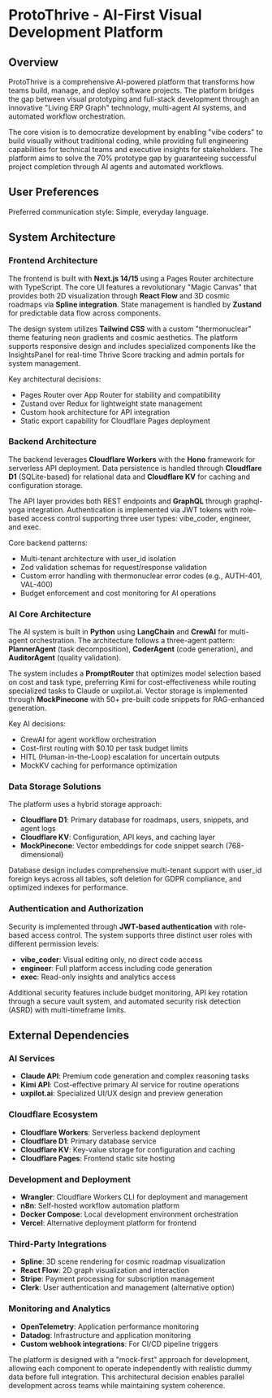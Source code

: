 # ProtoThrive - AI-First Visual Development Platform

## Overview

ProtoThrive is a comprehensive AI-powered platform that transforms how teams build, manage, and deploy software projects. The platform bridges the gap between visual prototyping and full-stack development through an innovative "Living ERP Graph" technology, multi-agent AI systems, and automated workflow orchestration.

The core vision is to democratize development by enabling "vibe coders" to build visually without traditional coding, while providing full engineering capabilities for technical teams and executive insights for stakeholders. The platform aims to solve the 70% prototype gap by guaranteeing successful project completion through AI agents and automated workflows.

## User Preferences

Preferred communication style: Simple, everyday language.

## System Architecture

### Frontend Architecture
The frontend is built with **Next.js 14/15** using a Pages Router architecture with TypeScript. The core UI features a revolutionary "Magic Canvas" that provides both 2D visualization through **React Flow** and 3D cosmic roadmaps via **Spline integration**. State management is handled by **Zustand** for predictable data flow across components.

The design system utilizes **Tailwind CSS** with a custom "thermonuclear" theme featuring neon gradients and cosmic aesthetics. The platform supports responsive design and includes specialized components like the InsightsPanel for real-time Thrive Score tracking and admin portals for system management.

Key architectural decisions:
- Pages Router over App Router for stability and compatibility
- Zustand over Redux for lightweight state management
- Custom hook architecture for API integration
- Static export capability for Cloudflare Pages deployment

### Backend Architecture
The backend leverages **Cloudflare Workers** with the **Hono** framework for serverless API deployment. Data persistence is handled through **Cloudflare D1** (SQLite-based) for relational data and **Cloudflare KV** for caching and configuration storage.

The API layer provides both REST endpoints and **GraphQL** through graphql-yoga integration. Authentication is implemented via JWT tokens with role-based access control supporting three user types: vibe_coder, engineer, and exec.

Core backend patterns:
- Multi-tenant architecture with user_id isolation
- Zod validation schemas for request/response validation
- Custom error handling with thermonuclear error codes (e.g., AUTH-401, VAL-400)
- Budget enforcement and cost monitoring for AI operations

### AI Core Architecture
The AI system is built in **Python** using **LangChain** and **CrewAI** for multi-agent orchestration. The architecture follows a three-agent pattern: **PlannerAgent** (task decomposition), **CoderAgent** (code generation), and **AuditorAgent** (quality validation).

The system includes a **PromptRouter** that optimizes model selection based on cost and task type, preferring Kimi for cost-effectiveness while routing specialized tasks to Claude or uxpilot.ai. Vector storage is implemented through **MockPinecone** with 50+ pre-built code snippets for RAG-enhanced generation.

Key AI decisions:
- CrewAI for agent workflow orchestration
- Cost-first routing with $0.10 per task budget limits
- HITL (Human-in-the-Loop) escalation for uncertain outputs
- MockKV caching for performance optimization

### Data Storage Solutions
The platform uses a hybrid storage approach:
- **Cloudflare D1**: Primary database for roadmaps, users, snippets, and agent logs
- **Cloudflare KV**: Configuration, API keys, and caching layer
- **MockPinecone**: Vector embeddings for code snippet search (768-dimensional)

Database design includes comprehensive multi-tenant support with user_id foreign keys across all tables, soft deletion for GDPR compliance, and optimized indexes for performance.

### Authentication and Authorization
Security is implemented through **JWT-based authentication** with role-based access control. The system supports three distinct user roles with different permission levels:
- **vibe_coder**: Visual editing only, no direct code access
- **engineer**: Full platform access including code generation
- **exec**: Read-only insights and analytics access

Additional security features include budget monitoring, API key rotation through a secure vault system, and automated security risk detection (ASRD) with multi-timeframe limits.

## External Dependencies

### AI Services
- **Claude API**: Premium code generation and complex reasoning tasks
- **Kimi API**: Cost-effective primary AI service for routine operations
- **uxpilot.ai**: Specialized UI/UX design and preview generation

### Cloudflare Ecosystem
- **Cloudflare Workers**: Serverless backend deployment
- **Cloudflare D1**: Primary database service
- **Cloudflare KV**: Key-value storage for configuration and caching
- **Cloudflare Pages**: Frontend static site hosting

### Development and Deployment
- **Wrangler**: Cloudflare Workers CLI for deployment and management
- **n8n**: Self-hosted workflow automation platform
- **Docker Compose**: Local development environment orchestration
- **Vercel**: Alternative deployment platform for frontend

### Third-Party Integrations
- **Spline**: 3D scene rendering for cosmic roadmap visualization
- **React Flow**: 2D graph visualization and interaction
- **Stripe**: Payment processing for subscription management
- **Clerk**: User authentication and management (alternative option)

### Monitoring and Analytics
- **OpenTelemetry**: Application performance monitoring
- **Datadog**: Infrastructure and application monitoring
- **Custom webhook integrations**: For CI/CD pipeline triggers

The platform is designed with a "mock-first" approach for development, allowing each component to operate independently with realistic dummy data before full integration. This architectural decision enables parallel development across teams while maintaining system coherence.